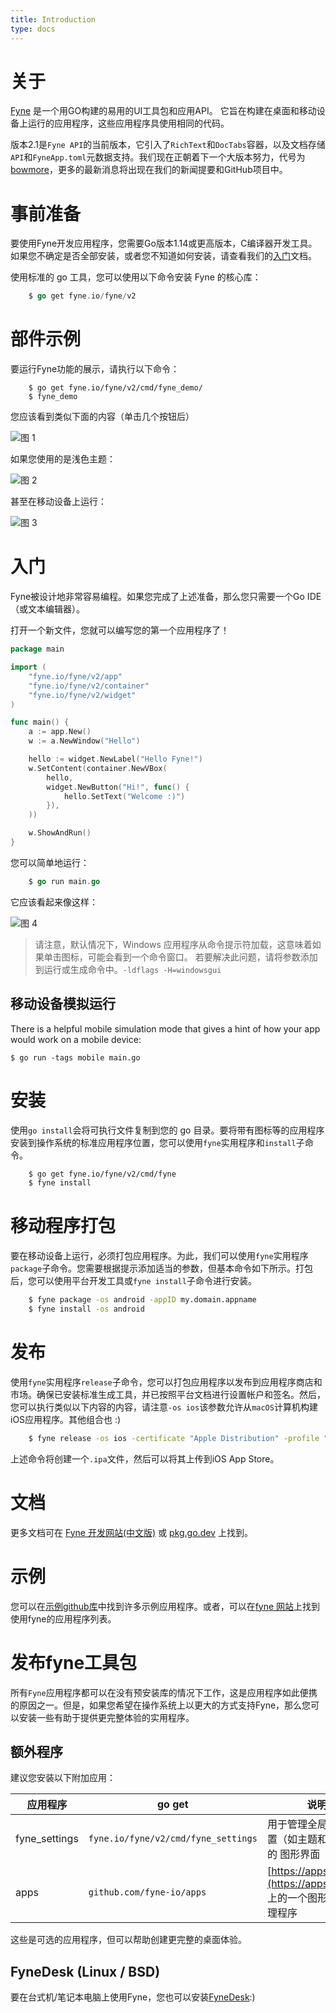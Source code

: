 ```yaml
---
title: Introduction
type: docs
---
```




# 关于

[Fyne](https://fyne.io) 是一个用GO构建的易用的UI工具包和应用API。
它旨在构建在桌面和移动设备上运行的应用程序，这些应用程序具使用相同的代码。

版本2.1是`Fyne API`的当前版本，它引入了`RichText`和`DocTabs`容器，以及文档存储`API`和`FyneApp.toml`元数据支持。我们现在正朝着下一个大版本努力，代号为[bowmore](https://github.com/fyne-io/fyne/milestone/15)，更多的最新消息将出现在我们的新闻提要和GitHub项目中。

# 事前准备

要使用Fyne开发应用程序，您需要Go版本1.14或更高版本，C编译器开发工具。如果您不确定是否全部安装，或者您不知道如何安装，请查看我们的[入门](https://darcybook.github.io/develop/)文档。

使用标准的 go 工具，您可以使用以下命令安装 Fyne 的核心库：


```go
    $ go get fyne.io/fyne/v2
```
# 部件示例

要运行Fyne功能的展示，请执行以下命令：

```
    $ go get fyne.io/fyne/v2/cmd/fyne_demo/
    $ fyne_demo
```

您应该看到类似下面的内容（单击几个按钮后）

![图 1](/mk_img/_index-00-851-8.png)  


如果您使用的是浅色主题：

![图 2](/mk_img/_index-01-458-4.png)  


甚至在移动设备上运行：

![图 3](/mk_img/_index-01-729-6.png)  


# 入门

Fyne被设计地非常容易编程。如果您完成了上述准备，那么您只需要一个Go IDE（或文本编辑器）。

打开一个新文件，您就可以编写您的第一个应用程序了！

```go
package main

import (
	"fyne.io/fyne/v2/app"
	"fyne.io/fyne/v2/container"
	"fyne.io/fyne/v2/widget"
)

func main() {
	a := app.New()
	w := a.NewWindow("Hello")

	hello := widget.NewLabel("Hello Fyne!")
	w.SetContent(container.NewVBox(
		hello,
		widget.NewButton("Hi!", func() {
			hello.SetText("Welcome :)")
		}),
	))

	w.ShowAndRun()
}
```

您可以简单地运行：
```go
    $ go run main.go
```
它应该看起来像这样：

![图 4](/mk_img/_index-01-675-4.png)  

> 请注意，默认情况下，Windows 应用程序从命令提示符加载，这意味着如果单击图标，可能会看到一个命令窗口。
> 若要解决此问题，请将参数添加到运行或生成命令中。`-ldflags -H=windowsgui`

## 移动设备模拟运行

There is a helpful mobile simulation mode that gives a hint of how your app would work on a mobile device:

    $ go run -tags mobile main.go

# 安装

使用`go install`会将可执行文件复制到您的 go 目录。要将带有图标等的应用程序安装到操作系统的标准应用程序位置，您可以使用`fyne`实用程序和`install`子命令。
```sh
    $ go get fyne.io/fyne/v2/cmd/fyne
    $ fyne install
```
# 移动程序打包

要在移动设备上运行，必须打包应用程序。为此，我们可以使用`fyne`实用程序`package`子命令。您需要根据提示添加适当的参数，但基本命令如下所示。打包后，您可以使用平台开发工具或`fyne install`子命令进行安装。

```sh
    $ fyne package -os android -appID my.domain.appname
    $ fyne install -os android
```


# 发布

使用`fyne`实用程序`release`子命令，您可以打包应用程序以发布到应用程序商店和市场。确保已安装标准生成工具，并已按照平台文档进行设置帐户和签名。然后，您可以执行类似以下内容的内容，请注意`-os ios`该参数允许从`macOS`计算机构建iOS应用程序。其他组合也 :)
```sh
    $ fyne release -os ios -certificate "Apple Distribution" -profile "My App Distribution" -appID "com.example.myapp"
```    
上述命令将创建一个`.ipa`文件，然后可以将其上传到iOS App Store。

# 文档

更多文档可在 [Fyne 开发网站(中文版)](https://darcybook.github.io/) 或 [pkg.go.dev](https://pkg.go.dev/fyne.io/fyne/v2?tab=doc) 上找到。

# 示例

您可以在[示例github库](https://github.com/fyne-io/examples/)中找到许多示例应用程序。或者，可以在[fyne 网站](https://apps.fyne.io/)上找到使用fyne的应用程序列表。


# 发布fyne工具包

所有`Fyne`应用程序都可以在没有预安装库的情况下工作，这是应用程序如此便携的原因之一。但是，如果您希望在操作系统上以更大的方式支持Fyne，那么您可以安装一些有助于提供更完整体验的实用程序。

## 额外程序

建议您安装以下附加应用：

| 应用程序      | go get                              | 说明                                                                  |
| ------------- | ----------------------------------- | --------------------------------------------------------------------- |
| fyne_settings | `fyne.io/fyne/v2/cmd/fyne_settings` | 用于管理全局 `Fyne` 设置（如主题和缩放）的 图形界面                   |
| apps          | `github.com/fyne-io/apps`           | [https://apps.fyne.io](https://apps.fyne.io) 上的一个图形安装管理程序 |

这些是可选的应用程序，但可以帮助创建更完整的桌面体验。

## FyneDesk (Linux / BSD)

要在台式机/笔记本电脑上使用Fyne，您也可以安装[FyneDesk](https://github.com/fyne-io/fynedesk):)
